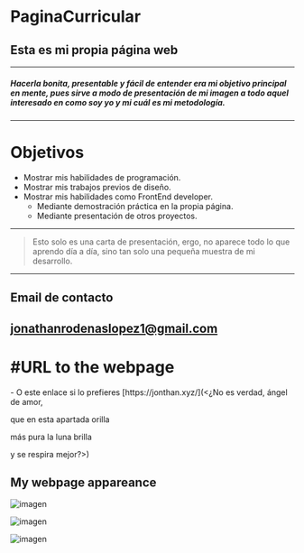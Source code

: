 # PaginaCurricular
## Esta es mi propia **página web**
---------
##### Hacerla _bonita_, _presentable_ y _fácil de entender_ era mi objetivo principal en mente, pues sirve a modo de presentación de mi imagen a todo aquel interesado en como soy yo y mi cuál es mi metodología.
---------
# Objetivos
* Mostrar mis habilidades de programación.
* Mostrar mis trabajos previos de diseño.
* Mostrar mis habilidades como FrontEnd developer.
  * Mediante demostración práctica en la propia página.
  * Mediante presentación de otros proyectos.
---------
>Esto solo es una carta de presentación, ergo, no aparece todo lo que aprendo día a día, sino tan solo una pequeña muestra de mi desarrollo.
---------
## Email de contacto
<jonathanrodenaslopez1@gmail.com> 
---------
# #URL to the webpage
<loremipsum> 
 -
O este enlace si lo prefieres [https://jonthan.xyz/](<¿No es verdad, ángel de amor,

que en esta apartada orilla

más pura la luna brilla

y se respira mejor?>)

## My webpage appareance

![imagen](https://user-images.githubusercontent.com/57847247/133019347-2977d8d8-3c44-4098-8509-0d12e795446c.png)
 
 
![imagen](https://user-images.githubusercontent.com/57847247/133019381-91fba774-6778-4b47-bb80-c182bdf4796f.png)
 
 
![imagen](https://user-images.githubusercontent.com/57847247/133019469-6b89b18a-ba8e-416c-a732-453cd1e687ca.png)


